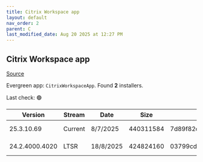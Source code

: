 ```yaml
---
title: Citrix Workspace app
layout: default
nav_order: 2
parent: C
last_modified_date: Aug 20 2025 at 12:27 PM
---
```


## Citrix Workspace app

[Source](https://www.citrix.com/downloads/workspace-app/)

Evergreen app: `CitrixWorkspaceApp`. Found **2** installers.

Last check: 🟢

| Version        | Stream  | Date      | Size      | Hash                                                             | URI                                                                                                                                                                                                                    |
| -------------- | ------- | --------- | --------- | ---------------------------------------------------------------- | ---------------------------------------------------------------------------------------------------------------------------------------------------------------------------------------------------------------------- |
| 25.3.10.69     | Current | 8/7/2025  | 440311584 | 7d89f82de1fc167227fe7f079216653d723f52b4f9ab81a46697abad144dbe29 | [https://downloadplugins.citrix.com/ReceiverUpdates/Prod/Receiver/Win/CitrixWorkspaceApp25.3.10.69.exe](https://downloadplugins.citrix.com/ReceiverUpdates/Prod/Receiver/Win/CitrixWorkspaceApp25.3.10.69.exe)         |
| 24.2.4000.4020 | LTSR    | 18/8/2025 | 424824160 | 03799cd21cb570946c11b36b36e983a939d58b09e535b3a91631563a3d38f3de | [https://downloadplugins.citrix.com/ReceiverUpdates/Prod/Receiver/Win/CitrixWorkspaceApp24.2.4000.4020.exe](https://downloadplugins.citrix.com/ReceiverUpdates/Prod/Receiver/Win/CitrixWorkspaceApp24.2.4000.4020.exe) |
